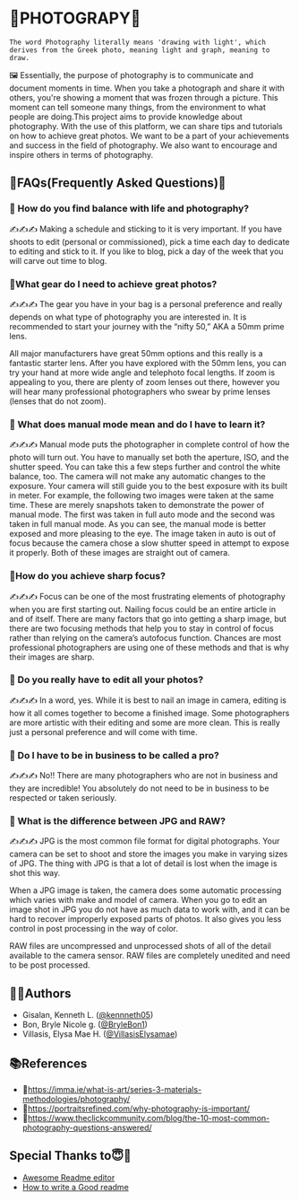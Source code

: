 
# 📸PHOTOGRAPY📸

    The word Photography literally means 'drawing with light', which derives from the Greek photo, meaning light and graph, meaning to draw. 

🖼 Essentially, the purpose of photography is to communicate and document moments in time. When you take a photograph and share it with others, you're showing a moment that was frozen through a picture. This moment can tell someone many things, from the environment to what people are doing.This project aims to provide knowledge about photography. With the use of this platform, we can share tips and tutorials on how to achieve great photos. We want to be a part of your achievements and success in the field of photography. We also want to encourage and inspire others in terms of photography.


## 🧠FAQs(Frequently Asked Questions)🧠

### 🤔 How do you find balance with life and photography?
✍✍✍ Making a schedule and sticking to it is very important. If you have shoots to edit (personal or commissioned), pick a time each day to dedicate to editing and stick to it. If you like to blog, pick a day of the week that you will carve out time to blog.

### 🤔What gear do I need to achieve great photos?
✍✍✍ The gear you have in your bag is a personal preference and really depends on what type of photography you are interested in. It is recommended to start your journey with the “nifty 50,” AKA a 50mm prime lens.

All major manufacturers have great 50mm options and this really is a fantastic starter lens. After you have explored with the 50mm lens, you can try your hand at more wide angle and telephoto focal lengths. If zoom is appealing to you, there are plenty of zoom lenses out there, however you will hear many professional photographers who swear by prime lenses (lenses that do not zoom).

### 🤔 What does manual mode mean and do I have to learn it?
✍✍✍ Manual mode puts the photographer in complete control of how the photo will turn out. You have to manually set both the aperture, ISO, and the shutter speed. You can take this a few steps further and control the white balance, too. The camera will not make any automatic changes to the exposure. Your camera will still guide you to the best exposure with its built in meter.
For example, the following two images were taken at the same time. These are merely snapshots taken to demonstrate the power of manual mode. The first was taken in full auto mode and the second was taken in full manual mode. As you can see, the manual mode is better exposed and more pleasing to the eye. The image taken in auto is out of focus because the camera chose a slow shutter speed in attempt to expose it properly. Both of these images are straight out of camera.

### 🤔How do you achieve sharp focus?
✍✍✍ Focus can be one of the most frustrating elements of photography when you are first starting out. Nailing focus could be an entire article in and of itself. There are many factors that go into getting a sharp image, but there are two focusing methods that help you to stay in control of focus rather than relying on the camera’s autofocus function. Chances are most professional photographers are using one of these methods and that is why their images are sharp.

### 🤔 Do you really have to edit all your photos?
✍✍✍ In a word, yes. While it is best to nail an image in camera, editing is how it all comes together to become a finished image. Some photographers are more artistic with their editing and some are more clean. This is really just a personal preference and will come with time.

###  🤔 Do I have to be in business to be called a pro?
✍✍✍ No!! There are many photographers who are not in business and they are incredible! You absolutely do not need to be in business to be respected or taken seriously.

###  🤔 What is the difference between JPG and RAW?
✍✍✍ JPG is the most common file format for digital photographs. Your camera can be set to shoot and store the images you make in varying sizes of JPG. The thing with JPG is that a lot of detail is lost when the image is shot this way.

When a JPG image is taken, the camera does some automatic processing which varies with make and model of camera. When you go to edit an image shot in JPG you do not have as much data to work with, and it can be hard to recover improperly exposed parts of photos. It also gives you less control in post processing in the way of color.

RAW files are uncompressed and unprocessed shots of all of the detail available to the camera sensor. RAW files are completely unedited and need to be post processed.
 

## 👨‍⚖️Authors

- Gisalan, Kenneth L. ([@kennneth05](https://www.github.com/kennneth05))
- Bon, Bryle Nicole g. ([@BryleBon1](https://www.github.com/BryleBon1))
- Villasis, Elysa Mae H. ([@VillasisElysamae](https://www.github.com/VillasisElysamae))


## 📚References

- 🔗https://imma.ie/what-is-art/series-3-materials-methodologies/photography/
- 🔗https://portraitsrefined.com/why-photography-is-important/
- 🔗https://www.theclickcommunity.com/blog/the-10-most-common-photography-questions-answered/


## Special Thanks to😇🙏

 - [Awesome Readme editor](https://readme.so/)
 - [How to write a Good readme](https://www.makeareadme.com/)



